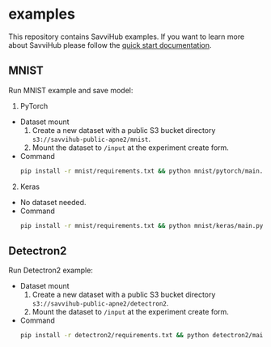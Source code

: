 # examples
This repository contains SavviHub examples. If you want to learn more about SavviHub please follow the [quick start documentation](https://docs.savvihub.com/quick-start).

## MNIST
Run MNIST example and save model:
1. PyTorch
* Dataset mount
  1. Create a new dataset with a public S3 bucket directory `s3://savvihub-public-apne2/mnist`.
  2. Mount the dataset to `/input` at the experiment create form.
* Command
  ```bash
  pip install -r mnist/requirements.txt && python mnist/pytorch/main.py --save-model
  ```
2. Keras
* No dataset needed.
* Command
  ```bash
  pip install -r mnist/requirements.txt && python mnist/keras/main.py --save-model
  ```

## Detectron2

Run Detectron2 example:
* Dataset mount
  1. Create a new dataset with a public S3 bucket directory `s3://savvihub-public-apne2/detectron2`.
  2. Mount the dataset to `/input` at the experiment create form.
* Command
  ```bash
  pip install -r detectron2/requirements.txt && python detectron2/main.py
  ```
